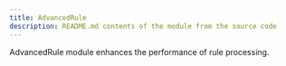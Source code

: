 ```yaml
---
title: AdvancedRule
description: README.md contents of the module from the source code
---
```


AdvancedRule module enhances the performance of rule processing.

